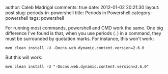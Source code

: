 author: Caleb Madrigal
comments: true
date: 2012-01-02 20:21:30
layout: post
slug: periods-in-powershell
title: Periods in Powershell
category: powershell
tags: powershell

For running most commands, powershell and CMD work the same. One big difference I've found is that, when you use periods (`.`) in a command, they must be surrounded by quotation marks. For instance, this won't work:

    mvn clean install -U -Docns.web.dynamic.content.version=2.6.0

But this will work:

    mvn clean install -U "-Docns.web.dynamic.content.version=2.6.0"


